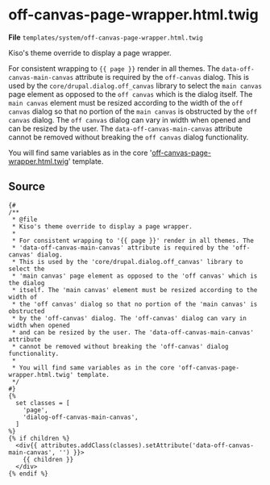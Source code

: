 
off-canvas-page-wrapper.html.twig
==========

**File** `templates/system/off-canvas-page-wrapper.html.twig`

Kiso's theme override to display a page wrapper.

For consistent wrapping to `{{ page }}` render in all themes. The `data-off-canvas-main-canvas` attribute is required by the `off-canvas` dialog. This is used by the `core/drupal.dialog.off_canvas` library to select the `main canvas` page element as opposed to the `off canvas` which is the dialog itself. The `main canvas` element must be resized according to the width of the `off canvas` dialog so that no portion of the `main canvas` is obstructed by the `off canvas` dialog. The `off canvas` dialog can vary in width when opened and can be resized by the user. The `data-off-canvas-main-canvas` attribute cannot be removed without breaking the `off canvas` dialog functionality.

You will find same variables as in the core '[off-canvas-page-wrapper.html.twig](https://api.drupal.org/api/drupal/core%21modules%21system%21templates%21off-canvas-page-wrapper.html.twig/8.5.x)' template.

## Source

```twig
{#
/**
 * @file
 * Kiso's theme override to display a page wrapper.
 *
 * For consistent wrapping to '{{ page }}' render in all themes. The
 * 'data-off-canvas-main-canvas' attribute is required by the 'off-canvas' dialog.
 * This is used by the 'core/drupal.dialog.off_canvas' library to select the
 * 'main canvas' page element as opposed to the 'off canvas' which is the dialog
 * itself. The 'main canvas' element must be resized according to the width of
 * the 'off canvas' dialog so that no portion of the 'main canvas' is obstructed
 * by the 'off-canvas' dialog. The 'off-canvas' dialog can vary in width when opened
 * and can be resized by the user. The 'data-off-canvas-main-canvas' attribute
 * cannot be removed without breaking the 'off-canvas' dialog functionality.
 *
 * You will find same variables as in the core 'off-canvas-page-wrapper.html.twig' template.
 */
#}
{%
  set classes = [
    'page',
    'dialog-off-canvas-main-canvas',
  ]
%}
{% if children %}
  <div{{ attributes.addClass(classes).setAttribute('data-off-canvas-main-canvas', '') }}>
    {{ children }}
  </div>
{% endif %}
```